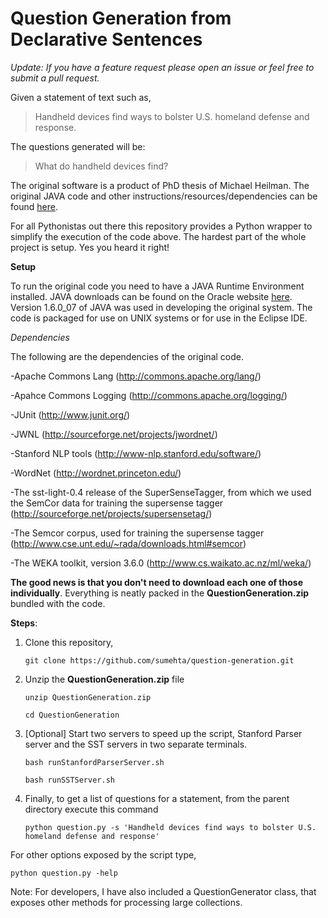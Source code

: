 # Question Generation from Declarative Sentences #

*Update: If you have a feature request please open an issue or feel free to submit a pull request.*

Given a statement of text such as,
>Handheld devices find ways to bolster U.S. homeland defense and response.

The questions generated will be:
>What do handheld devices find?

The original software is a product of PhD thesis of Michael Heilman. The original JAVA code and other instructions/resources/dependencies can be found [here](http://www.cs.cmu.edu/~ark/mheilman/questions/).

For all Pythonistas out there this repository provides a Python wrapper to simplify the execution of the code above.
The hardest part of the whole project is setup. Yes you heard it right!

**Setup**

To run the original code you need to have a JAVA Runtime Environment installed. JAVA downloads can be found on the Oracle website [here](https://www.java.com/en/download/manual.jsp). Version 1.6.0_07 of JAVA was used in developing the original system. The code is packaged for use on UNIX systems or for use in the Eclipse IDE.

*Dependencies*

The following are the dependencies of the original code.

-Apache Commons Lang (http://commons.apache.org/lang/)

-Apahce Commons Logging (http://commons.apache.org/logging/)

-JUnit (http://www.junit.org/)

-JWNL (http://sourceforge.net/projects/jwordnet/)

-Stanford NLP tools (http://www-nlp.stanford.edu/software/)

-WordNet (http://wordnet.princeton.edu/)

-The sst-light-0.4 release of the SuperSenseTagger, from which we used the SemCor data for training the supersense tagger (http://sourceforge.net/projects/supersensetag/)

-The Semcor corpus, used for training the supersense tagger (http://www.cse.unt.edu/~rada/downloads.html#semcor)

-The WEKA toolkit, version 3.6.0 (http://www.cs.waikato.ac.nz/ml/weka/)


**The good news is that you don't need to download each one of those individually**.
Everything is neatly packed in the **QuestionGeneration.zip** bundled with the code.

**Steps**:
1. Clone this repository,

	`git clone https://github.com/sumehta/question-generation.git`

2. Unzip the **QuestionGeneration.zip** file

	`unzip QuestionGeneration.zip`

	`cd QuestionGeneration`

3. [Optional] Start two servers to speed up the script, Stanford Parser server and the SST servers in two separate terminals.

	`bash runStanfordParserServer.sh`

	`bash runSSTServer.sh`

4. Finally, to get a list of questions for a statement, from the parent directory execute this command

	`python question.py -s 'Handheld devices find ways to bolster U.S. homeland defense and response'`


For other options exposed by the script type,

`python question.py -help`

Note: For developers, I have also included a QuestionGenerator class, that exposes other methods for processing large collections.
